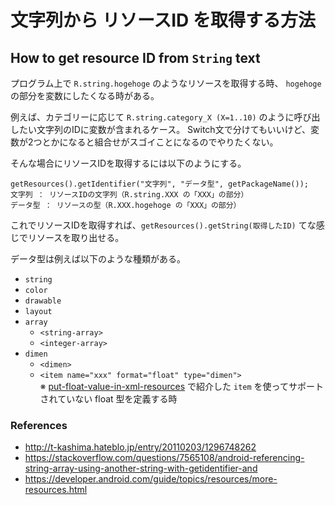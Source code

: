 # 文字列から リソースID を取得する方法
## How to get resource ID from `String` text

プログラム上で `R.string.hogehoge` のようなリソースを取得する時、
`hogehoge` の部分を変数にしたくなる時がある。

例えば、カテゴリーに応じて `R.string.category_X (X=1..10)` のように呼び出したい文字列のIDに変数が含まれるケース。
Switch文で分けてもいいけど、変数が2つとかになると組合せがスゴイことになるのでやりたくない。

そんな場合にリソースIDを取得するには以下のようにする。

```
getResources().getIdentifier("文字列", "データ型", getPackageName());
文字列 ： リソースIDの文字列（R.string.XXX の「XXX」の部分）
データ型 ： リソースの型（R.XXX.hogehoge の「XXX」の部分）
```

これでリソースIDを取得すれば、`getResources().getString(取得したID)` てな感じでリソースを取り出せる。

データ型は例えば以下のような種類がある。

- `string`
- `color`
- `drawable`
- `layout`
- `array`
  - `<string-array>`
  - `<integer-array>`
- `dimen`
  - `<dimen>`
  - `<item name="xxx" format="float" type="dimen">`  
    ※ [put-float-value-in-xml-resources](put-float-value-in-xml-resources.md) で紹介した `item` を使ってサポートされていない float 型を定義する時

### References
- http://t-kashima.hateblo.jp/entry/20110203/1296748262
- https://stackoverflow.com/questions/7565108/android-referencing-string-array-using-another-string-with-getidentifier-and
- https://developer.android.com/guide/topics/resources/more-resources.html
